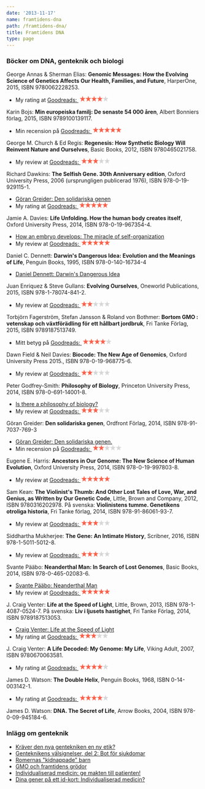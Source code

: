 ```yaml
---
date: '2013-11-17'
name: framtidens-dna
path: /framtidens-dna/
title: Framtidens DNA
type: page
---
```

### Böcker om DNA, genteknik och biologi

George Annas &amp; Sherman Elias: **Genomic Messages: How the Evolving Science of Genetics Affects Our Health, Families, and Future**, HarperOne, 2015, ISBN 9780062228253.

- My rating at [Goodreads: ![four-stars](/files/four-stars.png)](https://www.goodreads.com/review/show/1523776179)

Karin Bojs: **Min europeiska familj: De senaste 54 000 åren**, Albert Bonniers förlag, 2015, ISBN 9789100139117.

- Min recension på [Goodreads: ![five-stars](/files/five-stars.png)](https://www.goodreads.com/review/show/1454289344)

George M. Church &amp; Ed Regis: **Regenesis: How Synthetic Biology Will Reinvent Nature and Ourselves**, Basic Books, 2012, ISBN 9780465021758.

- My review at [Goodreads: ![three-stars](/files/three-stars1.png)](https://www.goodreads.com/review/show/1542650964)

Richard Dawkins: **The Selfish Gene. 30th Anniversary edition**, Oxford University Press, 2006 (ursprungligen publicerad 1976), ISBN 978-0-19-929115-1.

- [Göran Greider: Den solidariska genen](/posts/)
- My rating at [Goodreads: ![five-stars](/files/five-stars.png)](https://www.goodreads.com/review/show/1534885102)

Jamie A. Davies: **Life Unfolding. How the human body creates itself**, Oxford University Press, 2014, ISBN 978-0-19-967354-4.

- [How an embryo develops: The miracle of self-organization](/posts/)
- My review at [Goodreads: ![five-stars](/files/five-stars.png)](https://www.goodreads.com/review/show/1585384754)

Daniel C. Dennett: **Darwin's Dangerous Idea: Evolution and the Meanings of Life**, Penguin Books, 1995, ISBN 978-0-140-16734-4

- [Daniel Dennett: Darwin's Dangerous Idea](/posts/)

Juan Enriquez &amp; Steve Gullans: **Evolving Ourselves**, Oneworld Publications, 2015, ISBN 978-1-78074-841-2.

- My review at [Goodreads: ![two-stars](/files/two-stars.png)](https://www.goodreads.com/review/show/1673259165)

Torbjörn Fagerström, Stefan Jansson &amp; Roland von Bothmer: **Bortom GMO : vetenskap och växtförädling för ett hållbart jordbruk**, Fri Tanke Förlag, 2015, ISBN 9789187513749.

- Mitt betyg på [Goodreads: ![four-stars](/files/four-stars.png)](https://www.goodreads.com/review/show/1697068544)

Dawn Field &amp; Neil Davies: **Biocode: The New Age of Genomics**, Oxford University Press 2015., ISBN 978-0-19-968775-6.

- My review at [Goodreads: ![two-stars](/files/two-stars.png)](https://www.goodreads.com/review/show/1520537610)

Peter Godfrey-Smith: **Philosophy of Biology**, Princeton University Press, 2014, ISBN 978-0-691-14001-8.

- [Is there a philosophy of biology?](/posts/)
- My review at [Goodreads: ![three-stars](/files/three-stars1.png)](https://www.goodreads.com/review/show/1523783022)

Göran Greider: **Den solidariska genen**, Ordfront Förlag, 2014, ISBN 978-91-7037-769-3

- [Göran Greider: Den solidariska genen.](/posts/)
- Min recension på [Goodreads: ![two-stars](/files/two-stars.png)](https://www.goodreads.com/review/show/1542631230)

Eugene E. Harris: **Ancestors in Our Genome: The New Science of Human Evolution**, Oxford University Press, 2014, ISBN  978-0-19-997803-8.

- My review at [Goodreads: ![five-stars](/files/five-stars.png)](https://www.goodreads.com/review/show/1523781239)

Sam Kean: **The Violinist's Thumb: And Other Lost Tales of Love, War, and Genius, as Written by Our Genetic Code**, Little, Brown and Company, 2012, ISBN 9780316202978. På svenska: **Violinistens tumme. Genetikens otroliga historia**, Fri Tanke förlag, 2014, ISBN 978-91-86061-93-7.

- My review at [Goodreads: ![three-stars](/files/three-stars1.png)](https://www.goodreads.com/review/show/1254839574)

Siddhartha Mukherjee: **The Gene: An Intimate History**, Scribner, 2016, ISBN 978-1-5011-5012-8.

- My review at [Goodreads: ![three-stars](/files/three-stars1.png)](https://www.goodreads.com/review/show/1698151976)

Svante Pääbo: **Neanderthal Man: In Search of Lost Genomes**, Basic Books, 2014, ISBN 978-0-465-02083-6.

- [Svante Pääbo: Neanderthal Man](/posts/)
- My review at [Goodreads: ![five-stars](/files/five-stars.png)](https://www.goodreads.com/review/show/1254637941)

J. Craig Venter: **Life at the Speed of Light**, Little, Brown, 2013, ISBN 978-1-4087-0524-7. På svenska: **Liv i ljusets hastighet**, Fri Tanke Förlag, 2014, ISBN 9789187513053.

- [Craig Venter: Life at the Speed of Light](/posts/)
- My rating at [Goodreads: ![three-stars](/files/three-stars1.png)](https://www.goodreads.com/review/show/1539405886)

J. Craig Venter: **A Life Decoded: My Genome: My Life**, Viking Adult, 2007, ISBN 9780670063581.

- My rating at [Goodreads: ![four-stars](/files/four-stars.png)](https://www.goodreads.com/review/show/1539406093)

James D. Watson: **The Double Helix**, Penguin Books, 1968, ISBN 0-14-003142-1.

- My rating at [Goodreads: ![four-stars](/files/four-stars.png)](https://www.goodreads.com/review/show/1539399437)

James D. Watson: **DNA. The Secret of Life**, Arrow Books, 2004, ISBN 978-0-09-945184-6.

### Inlägg om genteknik

- [Kräver den nya gentekniken en ny etik?](/2015/12/14/kraver-den-nya-gentekniken-en-ny-etik/)
- [Genteknikens välsignelser, del 2: Bot för sjukdomar](/2014/01/18/genteknikens-valsignelser-del-2-bot-for-sjukdomar/)
- [Romernas "kidnappade" barn](/2013/11/17/genteknikens-valsignelser-del-1-romernas-kidnappade-barn/)
- [GMO och framtidens grödor](/2013/11/10/gmo-och-framtidens-grodor/)
- [Individualiserad medicin: ge makten till patienten!](/2013/06/20/individualiserad-medicin-ge-makten-till-patienten/)
- [Dina gener på ett id-kort: Individualiserad medicin?](/2013/06/19/dina-gener-pa-ett-id-kort-individualiserad-medicin/)
